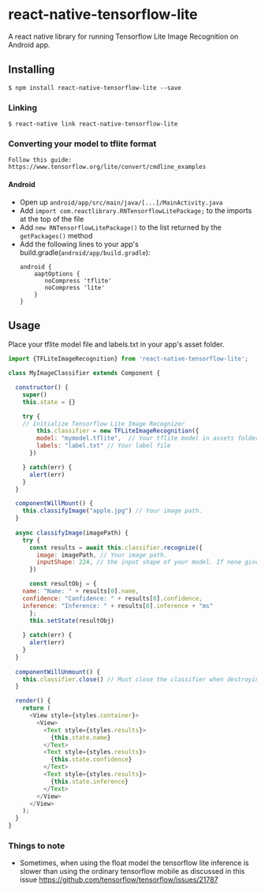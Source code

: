 
# react-native-tensorflow-lite

A react native library for running Tensorflow Lite Image Recognition on Android app.


## Installing

`$ npm install react-native-tensorflow-lite --save`

### Linking

`$ react-native link react-native-tensorflow-lite`

### Converting your model to tflite format

`Follow this guide: https://www.tensorflow.org/lite/convert/cmdline_examples`

#### Android

  - Open up `android/app/src/main/java/[...]/MainActivity.java`
  - Add `import com.reactlibrary.RNTensorflowLitePackage;` to the imports at the top of the file
  - Add `new RNTensorflowLitePackage()` to the list returned by the `getPackages()` method
  - Add the following lines to your app's build.gradle(`android/app/build.gradle`):
  	```
  	android {
		aaptOptions {
		   noCompress 'tflite'
		   noCompress 'lite'
		}
	}
  	```

## Usage
Place your tflite model file and labels.txt in your app's asset folder. 

```javascript
import {TFLiteImageRecognition} from 'react-native-tensorflow-lite';

class MyImageClassifier extends Component {

  constructor() {
    super()
    this.state = {}

    try {
	// Initialize Tensorflow Lite Image Recognizer
        this.classifier = new TFLiteImageRecognition({
        model: "mymodel.tflite",  // Your tflite model in assets folder.
        labels: "label.txt" // Your label file
      })

    } catch(err) {
      alert(err)
    }
  }

  componentWillMount() {
	this.classifyImage("apple.jpg") // Your image path.
  }
  
  async classifyImage(imagePath) {
	try {
      const results = await this.classifier.recognize({
        image: imagePath, // Your image path.
        inputShape: 224, // the input shape of your model. If none given, it will be default to 224.
      })

      const resultObj = {
	name: "Name: " + results[0].name,  
	confidence: "Confidence: " + results[0].confidence, 
	inference: "Inference: " + results[0].inference + "ms"
      };
      this.setState(resultObj)
		
    } catch(err) {
      alert(err)
    }   
  }
  
  componentWillUnmount() {
    this.classifier.close() // Must close the classifier when destroying or unmounting component to release object.
  }

  render() {
    return (
      <View style={styles.container}>
        <View>
          <Text style={styles.results}>
            {this.state.name}
          </Text>
          <Text style={styles.results}>
            {this.state.confidence}
          </Text>
          <Text style={styles.results}>
            {this.state.inference}
          </Text>
        </View>
      </View>
    );
  }
}
```

### Things to note

- Sometimes, when using the float model the tensorflow lite inference is slower than using the ordinary tensorflow mobile as discussed in this issue https://github.com/tensorflow/tensorflow/issues/21787

